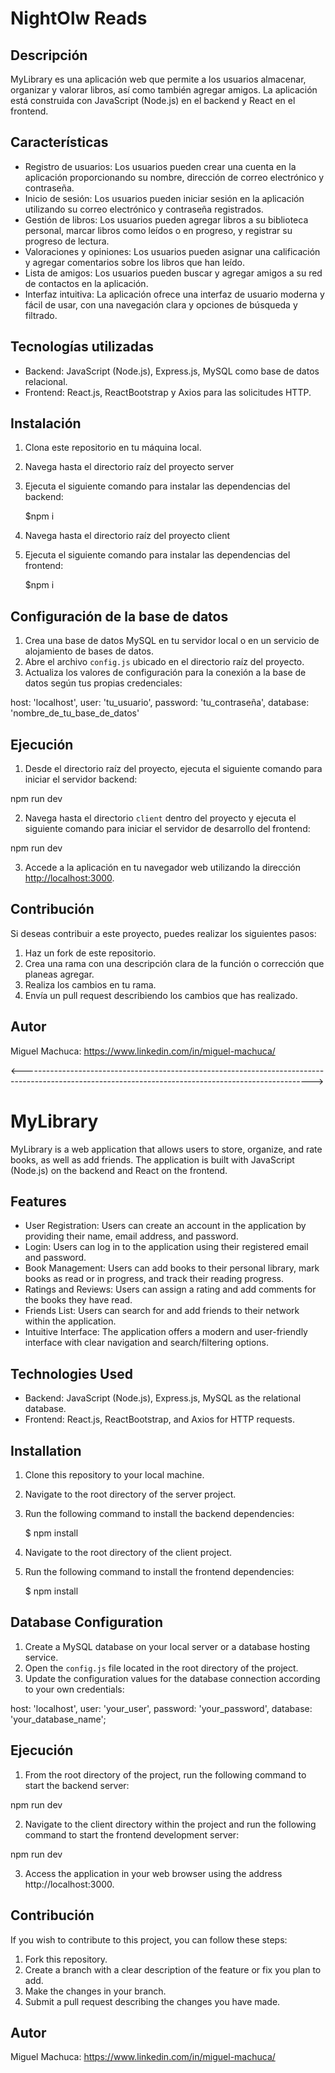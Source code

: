 # NightOlw Reads


## Descripción
MyLibrary es una aplicación web que permite a los usuarios almacenar, organizar y valorar libros, así como también agregar amigos. La aplicación está construida con JavaScript (Node.js) en el backend y React en el frontend.

## Características

- Registro de usuarios: Los usuarios pueden crear una cuenta en la aplicación proporcionando su nombre, dirección de correo electrónico y contraseña.
- Inicio de sesión: Los usuarios pueden iniciar sesión en la aplicación utilizando su correo electrónico y contraseña registrados.
- Gestión de libros: Los usuarios pueden agregar libros a su biblioteca personal, marcar libros como leídos o en progreso, y registrar su progreso de lectura.
- Valoraciones y opiniones: Los usuarios pueden asignar una calificación y agregar comentarios sobre los libros que han leído.
- Lista de amigos: Los usuarios pueden buscar y agregar amigos a su red de contactos en la aplicación.
- Interfaz intuitiva: La aplicación ofrece una interfaz de usuario moderna y fácil de usar, con una navegación clara y opciones de búsqueda y filtrado.

## Tecnologías utilizadas

- Backend: JavaScript (Node.js), Express.js, MySQL como base de datos relacional.
- Frontend: React.js, ReactBootstrap y Axios para las solicitudes HTTP.

## Instalación

1. Clona este repositorio en tu máquina local.
2. Navega hasta el directorio raíz del proyecto server
3. Ejecuta el siguiente comando para instalar las dependencias del backend:
   
   $npm i
   
5. Navega hasta el directorio raíz del proyecto client
6. Ejecuta el siguiente comando para instalar las dependencias del frontend:

   $npm i

## Configuración de la base de datos

1. Crea una base de datos MySQL en tu servidor local o en un servicio de alojamiento de bases de datos.
2. Abre el archivo `config.js` ubicado en el directorio raíz del proyecto.
3. Actualiza los valores de configuración para la conexión a la base de datos según tus propias credenciales:

host: 'localhost',
user: 'tu_usuario',
password: 'tu_contraseña',
database: 'nombre_de_tu_base_de_datos'


## Ejecución

1. Desde el directorio raíz del proyecto, ejecuta el siguiente comando para iniciar el servidor backend:

npm run dev


2. Navega hasta el directorio `client` dentro del proyecto y ejecuta el siguiente comando para iniciar el servidor de desarrollo del frontend:

npm run dev


3. Accede a la aplicación en tu navegador web utilizando la dirección [http://localhost:3000](http://localhost:3000).

## Contribución

Si deseas contribuir a este proyecto, puedes realizar los siguientes pasos:

1. Haz un fork de este repositorio.
2. Crea una rama con una descripción clara de la función o corrección que planeas agregar.
3. Realiza los cambios en tu rama.
4. Envía un pull request describiendo los cambios que has realizado.

## Autor

Miguel Machuca: https://www.linkedin.com/in/miguel-machuca/



<------------------------------------------------------------------------------------------------------------------------------------------------------>

# MyLibrary



MyLibrary is a web application that allows users to store, organize, and rate books, as well as add friends. The application is built with JavaScript (Node.js) on the backend and React on the frontend.

## Features

- User Registration: Users can create an account in the application by providing their name, email address, and password.
- Login: Users can log in to the application using their registered email and password.
- Book Management: Users can add books to their personal library, mark books as read or in progress, and track their reading progress.
- Ratings and Reviews: Users can assign a rating and add comments for the books they have read.
- Friends List: Users can search for and add friends to their network within the application.
- Intuitive Interface: The application offers a modern and user-friendly interface with clear navigation and search/filtering options.

## Technologies Used

- Backend: JavaScript (Node.js), Express.js, MySQL as the relational database.
- Frontend: React.js, ReactBootstrap, and Axios for HTTP requests.

## Installation

1. Clone this repository to your local machine.
2. Navigate to the root directory of the server project.
3. Run the following command to install the backend dependencies:

      $ npm install

4. Navigate to the root directory of the client project.
5. Run the following command to install the frontend dependencies:

      $ npm install

      
## Database Configuration

1. Create a MySQL database on your local server or a database hosting service.
2. Open the `config.js` file located in the root directory of the project.
3. Update the configuration values for the database connection according to your own credentials:


host: 'localhost',
user: 'your_user',
password: 'your_password',
database: 'your_database_name';


## Ejecución

1. From the root directory of the project, run the following command to start the backend server:

npm run dev


2. Navigate to the client directory within the project and run the following command to start the frontend development server:

npm run dev


3. Access the application in your web browser using the address http://localhost:3000.

## Contribución

If you wish to contribute to this project, you can follow these steps:

1. Fork this repository.
2. Create a branch with a clear description of the feature or fix you plan to add.
3. Make the changes in your branch.
4. Submit a pull request describing the changes you have made.

## Autor

Miguel Machuca: https://www.linkedin.com/in/miguel-machuca/







